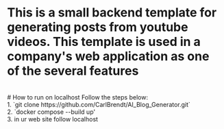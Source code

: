 # This is a small backend template for generating posts from youtube videos. This template is used in a company's web application as one of the several features
<br>
# How to run on localhost
Follow the steps below: <br>
1. `git clone https://github.com/CarlBrendt/AI_Blog_Generator.git` <br>
2. `docker compose --build up' <br>
3. in ur web site follow localhost <br>
